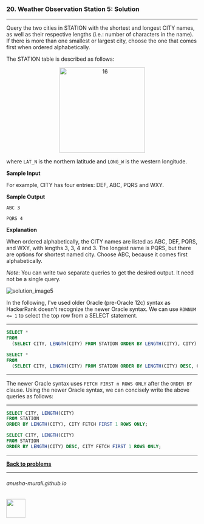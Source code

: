 ### 20. Weather Observation Station 5: Solution

---
Query the two cities in STATION with the shortest and longest CITY names, as well as their respective lengths (i.e.: number of characters in the name). 
If there is more than one smallest or largest city, choose the one that comes first when ordered alphabetically.

The STATION table is described as follows:

<p align="center">
<img width="225" alt="16" src="https://github.com/user-attachments/assets/32081b67-bab3-4d54-9780-cbf8cc7abee7" />
</p>

where `LAT_N` is the northern latitude and `LONG_W` is the western longitude.

**Sample Input**

For example, CITY has four entries: DEF, ABC, PQRS and WXY.

**Sample Output**

`ABC 3`

`PQRS 4`
  
**Explanation**

When ordered alphabetically, the CITY names are listed as ABC, DEF, PQRS, and WXY, with lengths 3, 3, 4 and 3. The longest name is PQRS, 
  but there are options for shortest named city. Choose ABC, because it comes first alphabetically.

*Note*: You can write two separate queries to get the desired output. It need not be a single query.

![solution_image5](https://github.com/user-attachments/assets/82f796e0-28cb-4ef0-bcdc-1a701ce7db53)




In the following, I've used older Oracle (pre-Oracle 12c) syntax as HackerRank doesn't recognize the newer Oracle syntax. We can use `ROWNUM <= 1` to select
the top row from a SELECT statement.

---

```sql
SELECT *
FROM
  (SELECT CITY, LENGTH(CITY) FROM STATION ORDER BY LENGTH(CITY), CITY) WHERE ROWNUM <= 1;

SELECT *
FROM
  (SELECT CITY, LENGTH(CITY) FROM STATION ORDER BY LENGTH(CITY) DESC, CITY) WHERE ROWNUM <= 1;
```

---

The newer Oracle syntax uses `FETCH FIRST n ROWS ONLY` after the `ORDER BY` clause. Using the newer Oracle syntax, we can concisely write the above queries as follows:

---

```sql
SELECT CITY, LENGTH(CITY)
FROM STATION
ORDER BY LENGTH(CITY), CITY FETCH FIRST 1 ROWS ONLY;

SELECT CITY, LENGTH(CITY)
FROM STATION
ORDER BY LENGTH(CITY) DESC, CITY FETCH FIRST 1 ROWS ONLY;
```

---

**[Back to problems](./problems.md)**

* * *
###### anusha-murali.github.io

<img src="https://github.com/anusha-murali/anusha-murali.github.io/assets/111596338/639243aa-2857-4595-a65a-7852762bb002" width="50" height="50"/>
